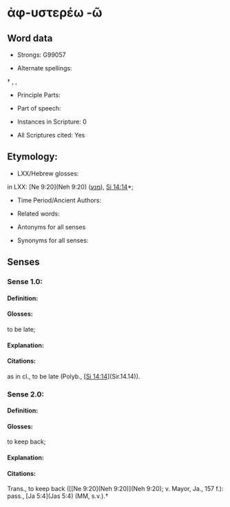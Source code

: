 # ἀφ-υστερέω -ῶ

<!-- Status: S2=NeedsEdits -->
<!-- Lexica used for edits:   -->

## Word data

* Strongs: G99057

* Alternate spellings:

† , ,

* Principle Parts: 


* Part of speech: 


* Instances in Scripture: 0

* All Scriptures cited: Yes

## Etymology: 


* LXX/Hebrew glosses: 

in LXX: [Ne 9:20](Neh 9:20) ([מנע](//en-uhl/H4513)), [Si 14:14](Sir.14.14)*;

* Time Period/Ancient Authors: 


* Related words: 

* Antonyms for all senses

* Synonyms for all senses: 


## Senses 


### Sense  1.0: 

#### Definition: 

#### Glosses: 

to be late; 

#### Explanation: 


#### Citations: 

as in cl., to be late (Polyb., [[Si 14:14](Sir.14.14)](Sir.14.14)).

### Sense  2.0: 

#### Definition: 

#### Glosses: 

to keep back; 

#### Explanation: 


#### Citations: 

Trans., to keep back ([[Ne 9:20](Neh 9:20)](Neh 9:20); v. Mayor, Ja., 157 f.): pass., [Ja 5:4](Jas 5:4) (MM, s.v.).†
